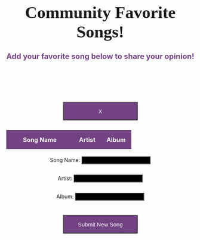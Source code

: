 <html>
<head>
    <!--<link rel="stylesheet" href="https://fonts.googleapis.com/css?family=Courgette">-->
    <!-- JQuery -->
    <script type="text/javascript" language="javascript" src="https://code.jquery.com/jquery-3.5.1.js"></script>
    <script type="text/javascript" language="javascript" src="https://cdn.datatables.net/1.13.4/js/jquery.dataTables.min.js"></script>
    <!-- Bootstrap -->
    <script type="text/javascript" language="javascript" src="https://cdn.datatables.net/1.13.4/js/dataTables.bootstrap5.min.js"></script>
    <link rel="stylesheet" href="https://cdn.datatables.net/1.11.4/css/jquery.dataTables.min.css">
    <style>
         #flaskTable th:first-child {
            width: 150px;
        }
        #flaskTable td:not(:first-child) {
            width: 200px;
        }
        table.dataTable td {
            color: black;
        }
        input[type="text"] {
            background-color: black;
            color: white;
        }
        div.dataTables_wrapper div.dataTables_filter label {
            color: white;
            margin-right: 5px;
        }
        .center-container {
            display: flex;
            justify-content: center;
            align-items: center;
            flex-direction: column;
        }
        #flaskTable {
            margin-bottom: 5px;
            color: white;
            width: 800px; /* Adjust the width as needed */
        }
        #flaskTable th, #flaskTable td {
            border-bottom: 1px solid white;
            padding: 15px; /* Adjust the padding as needed */
        }
        #flaskTable th {
            background-color: #724283;
        }
        #flaskTable tbody tr:hover {
            background-color: #724283;
        }
        button {
            background-color: #724283;
            color: white;
            text-align: center;
            font-size: 15px;
            height: 50px;
            width: 200px;
            margin: 10px;
        }
    </style>
</head>
<body>
<h1>Community Favorite Songs!</h1>
<h2>Add your favorite song below to share your opinion!</h2>
<style>
  h1 {
    text-align: center;
    margin-bottom: 10px;
    font-size: 45px;
    font-family: 'FontName', Courgette;
    }
  h2 {
    text-align: center;
    margin-bottom: 100px;
    font-size: 20px;
    color: #724283;
  }
  /* Center the table and input forms */
  .center-container {
    display: flex;
    justify-content: center;
    align-items: center;
    flex-direction: column;
  }
  #flaskTable {
    margin-bottom: 5px;
  }
</style>
<div class="center-container">
  <table id="flaskTable" class="table table-striped nowrap" style="width:100%">
    <thead id="flaskHead">
        <tr>
            <button onclick="remove()">X</button>
            <th>Song Name</th>
            <th>Artist</th>
            <th>Album</th>
        </tr>
    </thead>
    <tbody id="flaskBody"></tbody>
  </table>
</div>

<form class="center-container">
    <p><label>
        Song Name:
        <input type="text" name="songname" id="songname" required>
    </label></p>
    <p><label>
        Artist:
        <input type="text" name="artist" id="artist" required>
    </label></p>
    <p><label>
        Album:
        <input type="text" name="album" id="album" required>
    </label></p>
    <p>
        <button type="button" onclick="create_FAV()">Submit New Song</button>
    </p>
</form>

<script>
$(document).ready(function() {
    const table = $('#flaskTable').DataTable({
        order: [[0, 'asc']] // Specify sorting column and direction
    });

    // Fetch data from the API
    //fetch('http://127.0.0.1:8086/api/FAV/', { mode: 'cors' })
    fetch('https://maniacmusic.duckdns.org/api/FAV/', { mode: 'cors' })
        .then(response => {
            if (!response.ok) {
                throw new Error('API response failed');
            }
            return response.json();
        })
        .then(data => {
            for (const row of data) {
                table.row.add([row.songname, row.artist, row.album]);
            }
            table.draw();
        })
        .catch(error => {
            console.error('Error:', error);
        });

function create_FAV() {
    const body = {
        songname: document.getElementById("songname").value,
        artist: document.getElementById("artist").value,
        album: document.getElementById("album").value,
    };
    const requestOptions = {
        method: 'POST',
        body: JSON.stringify(body),
        headers: {
            "content-type": "application/json",
            'Authorization': 'Bearer my-token',
        },
    };

    const create_fetch = 'http://127.0.0.1:8086/api/FAV/create';

    fetch(create_fetch, requestOptions)
        .then(response => {
            if (response.status == 211) {
                alert('Song name is missing, or is less than 2 characters, please refresh and enter a valid song name');
            }
            if (response.status == 212) {
                alert('Artist is missing, or is less than 2 characters, please refresh and enter a valid artist');
            }
            if (response.status == 213) {
                alert('Album is missing, or is less than 2 characters, please refresh and enter a valid album');
            }
            if (response.status !== 200) {
                throw new Error('Database create error: ' + response.status);
            }
            return response.json();
        })
        .then(data => {
            const table = $('#flaskTable').DataTable();
            table.row.add([data.songname, data.artist, data.album]).draw();
        })
        .catch(error => {
            console.error('Error:', error);
        });
        
function remove() {
    const table = $('#flaskTable').DataTable();
    const selectedRow = table.row('.selected');

    if (selectedRow.any()) {
        selectedRow.remove().draw();

        // Get the song details from the selected row
        const songName = selectedRow.data()[0];
        const artist = selectedRow.data()[1];
        const album = selectedRow.data()[2];

        // Prepare the request body
        const body = {
            songname: songName,
            artist: artist,
            album: album
        };

        const requestOptions = {
            method: 'DELETE',
            body: JSON.stringify(body),
            headers: {
                "content-type": "application/json",
                'Authorization': 'Bearer my-token'
            }
        };

        // Replace 'http://127.0.0.1:8086/api/FAV/delete' local host
        const deleteURL = 'https://maniacmusic.duckdns.org/api/FAV/delete';

        fetch(deleteURL, requestOptions)
            .then(response => {
                if (response.status === 200) {
                    console.log('Song deleted successfully.');
                } else {
                    throw new Error('Failed to delete song: ' + response.status);
                }
            })
            .catch(error => {
                console.error('Error:', error);
            });
    } else {
        alert('Please select a row to delete.');
    }
}
</script>

</body>
</html>






